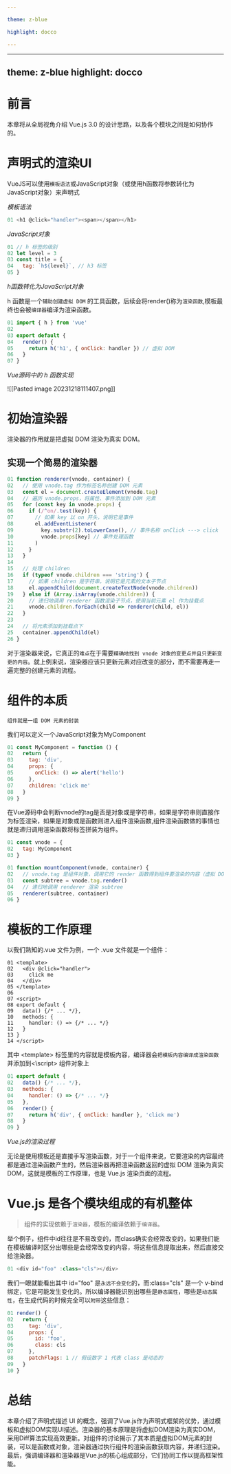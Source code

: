 ```yaml
---

theme: z-blue

highlight: docco

---
```

---
theme: z-blue
highlight: docco
---

# 前言

本章将从全局视角介绍 Vue.js 3.0 的设计思路，以及各个模块之间是如何协作的。

# 声明式的渲染UI

VueJS可以使用`模板语法`或JavaScript对象（或使用h函数将参数转化为JavaScript对象）来声明式

*模板语法*
~~~JavaScript
01 <h1 @click="handler"><span></span></h1>
~~~

*JavaScript对象*

~~~JavaScript
01 // h 标签的级别
02 let level = 3
03 const title = {
04   tag: `h${level}`, // h3 标签
05 }
~~~

*h函数转化为JavaScript对象*

h 函数是一个`辅助创建虚拟 DOM` 的工具函数，后续会将render()称为`渲染函数`,模板最终也会被`编译器`编译为渲染函数。

~~~JavaScript
01 import { h } from 'vue'
02
03 export default {
04   render() {
05     return h('h1', { onClick: handler }) // 虚拟 DOM
06   }
07 }
~~~

*Vue源码中的 h 函数实现*

![[Pasted image 20231218111407.png]]

# 初始渲染器

渲染器的作用就是把虚拟 DOM 渲染为真实 DOM。

## 实现一个简易的渲染器

~~~JavaScript
01 function renderer(vnode, container) {
02   // 使用 vnode.tag 作为标签名称创建 DOM 元素
03   const el = document.createElement(vnode.tag)
04   // 遍历 vnode.props，将属性、事件添加到 DOM 元素
05   for (const key in vnode.props) {
06     if (/^on/.test(key)) {
07       // 如果 key 以 on 开头，说明它是事件
08       el.addEventListener(
09         key.substr(2).toLowerCase(), // 事件名称 onClick ---> click
10         vnode.props[key] // 事件处理函数
11       )
12     }
13   }
14
15   // 处理 children
16   if (typeof vnode.children === 'string') {
17     // 如果 children 是字符串，说明它是元素的文本子节点
18     el.appendChild(document.createTextNode(vnode.children))
19   } else if (Array.isArray(vnode.children)) {
20     // 递归地调用 renderer 函数渲染子节点，使用当前元素 el 作为挂载点
21     vnode.children.forEach(child => renderer(child, el))
22   }
23
24   // 将元素添加到挂载点下
25   container.appendChild(el)
26 }
~~~

对于渲染器来说，它真正的`难点`在于需要`精确地找到 vnode 对象的变更点并且只更新变更的内容`。就上例来说，渲染器应该只更新元素对应改变的部分，而不需要再走一遍完整的创建元素的流程。

# 组件的本质
	组件就是一组 DOM 元素的封装

我们可以定义一个JavaScript对象为MyComponent

~~~JavaScript
01 const MyComponent = function () {
02   return {
03     tag: 'div',
04     props: {
05       onClick: () => alert('hello')
06     },
07     children: 'click me'
08   }
09 }
~~~

在Vue源码中会判断vnode的tag是否是对象或是字符串，如果是字符串则直接作为标签渲染，如果是对象或是函数则进入组件渲染函数,组件渲染函数做的事情也就是递归调用渲染函数将标签拼装为组件。

~~~JavaScript
01 const vnode = {
02   tag: MyComponent
03 }
~~~

~~~JavaScript
01 function mountComponent(vnode, container) {
02   // vnode.tag 是组件对象，调用它的 render 函数得到组件要渲染的内容（虚拟 DOM）
03   const subtree = vnode.tag.render()
04   // 递归地调用 renderer 渲染 subtree
05   renderer(subtree, container)
06 }
~~~

# 模板的工作原理

以我们熟知的.vue 文件为例，一个 .vue 文件就是一个组件：
~~~Vue
01 <template>
02   <div @click="handler">
03     click me
04   </div>
05 </template>
06
07 <script>
08 export default {
09   data() {/* ... */},
10   methods: {
11     handler: () => {/* ... */}
12   }
13 }
14 </script>
~~~

其中 \<template> 标签里的内容就是模板内容，编译器会`把模板内容编译成渲染函数`并添加到<\script> 组件对象上

~~~JavaScript
01 export default {
02   data() {/* ... */},
03   methods: {
04     handler: () => {/* ... */}
05   },
06   render() {
07     return h('div', { onClick: handler }, 'click me')
08   }
09 }
~~~

*Vue.js的渲染过程*

无论是使用模板还是直接手写渲染函数，对于一个组件来说，它要渲染的内容最终都是通过渲染函数产生的，然后渲染器再把渲染函数返回的虚拟 DOM 渲染为真实 DOM，这就是模板的工作原理，也是 Vue.js 渲染页面的流程。

# Vue.js 是各个模块组成的有机整体

> 组件的实现依赖于`渲染器`，模板的编译依赖于`编译器`。

举个例子，组件中id往往是不易改变的，而class确实会经常改变的，如果我们能在模板编译时区分出哪些是会经常改变的内容，将这些信息提取出来，然后直接交给渲染器。

~~~JavaScript
01 <div id="foo" :class="cls"></div>
~~~

我们一眼就能看出其中 id="foo" 是`永远不会变化`的，而:class="cls" 是一个 v-bind 绑定，它是可能发生变化的。所以编译器能识别出哪些是`静态属性`，哪些是`动态属性`，在生成代码的时候完全可以`附带`这些信息：

~~~JavaScript
01 render() {
02   return {
03     tag: 'div',
04     props: {
05       id: 'foo',
06       class: cls
07     },
08     patchFlags: 1 // 假设数字 1 代表 class 是动态的
09   }
10 }
~~~

# 总结

本章介绍了声明式描述 UI 的概念，强调了Vue.js作为声明式框架的优势，通过模板和虚拟DOM实现UI描述。渲染器的基本原理是将虚拟DOM渲染为真实DOM，采用Diff算法实现高效更新。对组件的讨论揭示了其本质是虚拟DOM元素的封装，可以是函数或对象，渲染器通过执行组件的渲染函数获取内容，并递归渲染。最后，强调编译器和渲染器是Vue.js的核心组成部分，它们协同工作以提高框架性能。